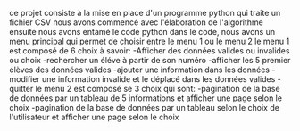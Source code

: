 ce projet consiste à la mise en place d'un programme python qui traite un fichier CSV
nous avons commencé avec l'élaboration de l'algorithme
ensuite nous avons entamé le code python 
dans le code, nous avons un menu principal qui permet de choisir entre le menu 1 ou le menu 2
le menu 1 est composé de 6 choix à savoir:
-Afficher des données valides ou invalides ou choix
-rechercher un éléve à partir de son numéro
-afficher les 5 premier élèves des données valides
-ajouter une information dans les données
-modifier une information invalide et le déplacé dans les données valides
-quitter
le menu 2 est composé se 3 choix qui sont:
-pagination de la base de données par un tableau de 5 informations et afficher une page selon le choix
-pagination de la base de données par un tableau selon le choix de l'utilisateur et afficher une page selon le choix
